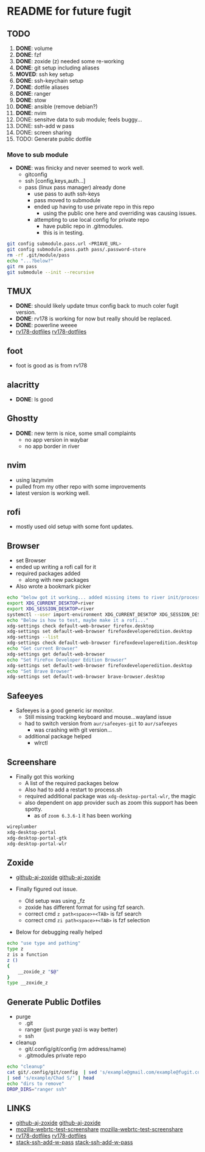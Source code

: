 # README for future fugit

## TODO

1. **DONE**: volume
1. **DONE**: fzf
1. **DONE**: zoxide (z) needed some re-working
1. **DONE**: git setup including aliases
1. **MOVED**: ssh key setup
1. **DONE**: ssh-keychain setup
1. **DONE**: dotfile aliases
1. **DONE**: ranger
1. **DONE**: stow
1. **DONE**: ansible (remove debian?)
1. **DONE**: nvim
1. DONE: sensitve data to sub module; feels buggy...
1. DONE: ssh-add w pass
1. DONE: screen sharing
1. TODO: Generate public dotfile

### Move to sub module

- **DONE**: was finicky and never seemed to work well.
  - gitconfig
  - ssh [config,keys,auth...]
  - pass (linux pass manager) already done
    - use pass to auth ssh-keys
    - pass moved to submodule
    - ended up having to use private repo in this repo
      - using the public one here and overriding was causing issues.
    - attempting to use local config for private repo
      - have public repo in .gitmodules.
      - this is in testing.

```bash
git config submodule.pass.url <PRIAVE_URL>
git config submodule.pass.path pass/.password-store
rm -rf .git/module/pass
echo "...?below?"
git rm pass
git submodule --init --recursive
```

## TMUX

- **DONE**: should likely update tmux config back to much coler fugit version.
- **DONE**: rv178 is working for now but really should be replaced.
- **DONE**: powerline weeee
- [rv178-dotfiles] [rv178-dotfiles]

## foot

- foot is good as is from rv178

## alacritty

- **DONE**: Is good

## Ghostty

- **DONE**: new term is nice, some small complaints
  - no app version in waybar
  - no app border in river

## nvim

- using lazynvim
- pulled from my other repo with some improvements
- latest version is working well.

## rofi

- mostly used old setup with some font updates.

## Browser

- set Browser
- ended up writing a rofi call for it
- required packages added
  - along with new packages
- Also wrote a bookmark picker

```bash
echo "below got it working... added missing items to river init/process"
export XDG_CURRENT_DESKTOP=river
export XDG_SESSION_DESKTOP=river
systemctl --user import-environment XDG_CURRENT_DESKTOP XDG_SESSION_DESKTOP XDG_SESSION_TYPE
echo "Below is how to test, maybe make it a rofi..."
xdg-settings check default-web-browser firefox.desktop
xdg-settings set default-web-browser firefoxdeveloperedition.desktop
xdg-settings --list
xdg-settings check default-web-browser firefoxdeveloperedition.desktop
echo "Get current Browser"
xdg-settings get default-web-browser
echo "Set FireFox Developer Edition Browser"
xdg-settings set default-web-browser firefoxdeveloperedition.desktop
echo "Set Brave Browser"
xdg-settings set default-web-browser brave-browser.desktop
```

## Safeeyes

- Safeeyes is a good generic isr monitor.
  - Still missing tracking keyboard and mouse...wayland issue
  - had to switch version from `aur/safeeyes-git` to `aur/safeeyes`
    - was crashing with git version...
  - additional package helped
    - wlrctl

## Screenshare

- Finally got this working
  - A list of the required packages below
  - Also had to add a restart to process.sh
  - required additional package was `xdg-desktop-portal-wlr`, the magic
  - also dependent on app provider such as zoom this support has been spotty.
    - as of `zoom 6.3.6-1` it has been working

```txt
wireplumber
xdg-desktop-portal
xdg-desktop-portal-gtk
xdg-desktop-portal-wlr
```

## Zoxide

- [github-aj-zoxide] [github-aj-zoxide]
- Finally figured out issue.

  - Old setup was using \_fz
  - zoxide has different format for using fzf search.
  - correct cmd `z path<space>+<TAB>` is fzf search
  - correct cmd `zi path<space>+<TAB>` is fzf selection

- Below for debugging really helped

```bash
echo "use type and pathing"
type z
z is a function
z ()
{
    __zoxide_z "$@"
}
type __zoxide_z
```

## Generate Public Dotfiles

- purge
  - .git
  - ranger (just purge yazi is way better)
  - ssh
- cleanup
  - git/.config/git/config (rm address/name)
  - .gitmodules private repo

```bash
echo "cleanup"
cat git/.config/git/config  | sed 's/example@gmail.com/example@fugit.com/g' \
| sed 's/example/Chad S/' | head
echo "dirs to remove"
DROP_DIRS="ranger ssh"
```

## LINKS

- [github-aj-zoxide] [github-aj-zoxide]
- [mozilla-webrtc-test-screenshare] [mozilla-webrtc-test-screenshare]
- [rv178-dotfiles] [rv178-dotfiles]
- [stack-ssh-add-w-pass] [stack-ssh-add-w-pass]

<!-- Identifiers, in alphabetical order -->

[github-aj-zoxide]: https://github.com/ajeetdsouza/zoxide
[mozilla-webrtc-test-screenshare]: https://mozilla.github.io/webrtc-landing/gum_test.html
[rv178-dotfiles]: https://github.com/rv178/.dotfiles
[stack-ssh-add-w-pass]: https://unix.stackexchange.com/questions/585782/how-can-i-have-ssh-add-query-pass-the-password-manager-for-passwords-when-it-a
